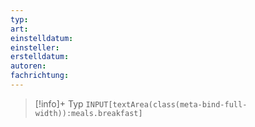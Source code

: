 ```yaml
---
typ: 
art: 
einstelldatum: 
einsteller: 
erstelldatum: 
autoren: 
fachrichtung:
---
```


>[!info]+ Typ
>`INPUT[textArea(class(meta-bind-full-width)):meals.breakfast]`
